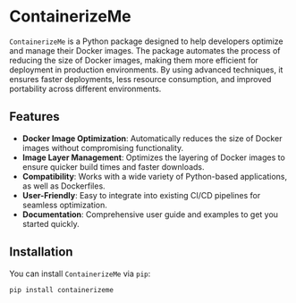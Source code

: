 # ContainerizeMe

`ContainerizeMe` is a Python package designed to help developers optimize and manage their Docker images. The package automates the process of reducing the size of Docker images, making them more efficient for deployment in production environments. By using advanced techniques, it ensures faster deployments, less resource consumption, and improved portability across different environments.

## Features
- **Docker Image Optimization**: Automatically reduces the size of Docker images without compromising functionality.
- **Image Layer Management**: Optimizes the layering of Docker images to ensure quicker build times and faster downloads.
- **Compatibility**: Works with a wide variety of Python-based applications, as well as Dockerfiles.
- **User-Friendly**: Easy to integrate into existing CI/CD pipelines for seamless optimization.
- **Documentation**: Comprehensive user guide and examples to get you started quickly.

## Installation

You can install `ContainerizeMe` via `pip`:

```bash
pip install containerizeme
